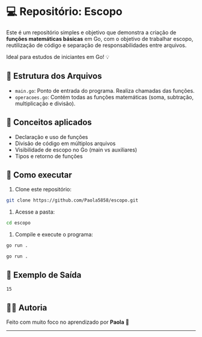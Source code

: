 # 💻 Repositório: Escopo

Este é um repositório simples e objetivo que demonstra a criação de **funções matemáticas básicas** em Go, com o objetivo de trabalhar escopo, reutilização de código e separação de responsabilidades entre arquivos.

Ideal para estudos de iniciantes em Go! 💡

## 📁 Estrutura dos Arquivos

- `main.go`: Ponto de entrada do programa. Realiza chamadas das funções.
- `operacoes.go`: Contém todas as funções matemáticas (soma, subtração, multiplicação e divisão).

## 🧠 Conceitos aplicados

- Declaração e uso de funções
- Divisão de código em múltiplos arquivos
- Visibilidade de escopo no Go (main vs auxiliares)
- Tipos e retorno de funções

## 🚀 Como executar

1. Clone este repositório:

```bash
git clone https://github.com/Paola5858/escopo.git
```

1. Acesse a pasta:

```bash
cd escopo
```

1. Compile e execute o programa:

```bash
go run .
```

```bash
go run .
```

## 🧪 Exemplo de Saída

```bash
15
```

## 👩‍💻 Autoria

Feito com muito foco no aprendizado por **Paola** 💋

---
